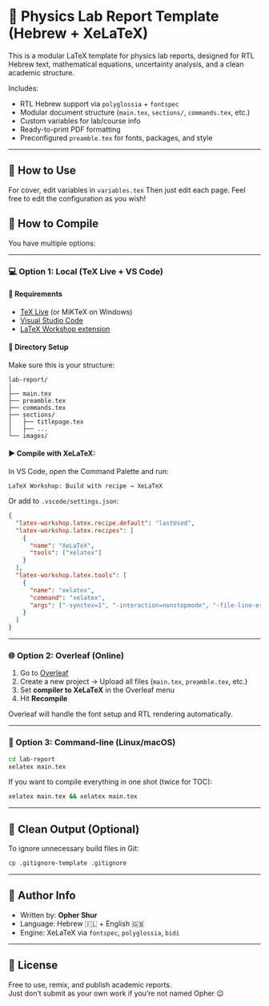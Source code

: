 # 📘 Physics Lab Report Template (Hebrew + XeLaTeX)

This is a modular LaTeX template for physics lab reports, designed for RTL Hebrew text, mathematical equations, uncertainty analysis, and a clean academic structure.

Includes:
- RTL Hebrew support via `polyglossia` + `fontspec`
- Modular document structure (`main.tex`, `sections/`, `commands.tex`, etc.)
- Custom variables for lab/course info
- Ready-to-print PDF formatting
- Preconfigured `preamble.tex` for fonts, packages, and style

---

## 🦌 How to Use
For cover, edit variables in `variables.tex`
Then just edit each page. Feel free to edit the configuration as you wish!

## 🚀 How to Compile

You have multiple options:

---

### 💻 Option 1: **Local (TeX Live + VS Code)**

#### 🔧 Requirements
- [TeX Live](https://www.tug.org/texlive/) (or MiKTeX on Windows)
- [Visual Studio Code](https://code.visualstudio.com/)
- [LaTeX Workshop extension](https://marketplace.visualstudio.com/items?itemName=James-Yu.latex-workshop)

#### 📂 Directory Setup
Make sure this is your structure:

```
lab-report/
│
├── main.tex
├── preamble.tex
├── commands.tex
├── sections/
│   ├── titlepage.tex
│   ├── ...
└── images/
```

#### ▶️ Compile with XeLaTeX:
In VS Code, open the Command Palette and run:
```
LaTeX Workshop: Build with recipe → XeLaTeX
```

Or add to `.vscode/settings.json`:
```json
{
  "latex-workshop.latex.recipe.default": "lastUsed",
  "latex-workshop.latex.recipes": [
    {
      "name": "XeLaTeX",
      "tools": ["xelatex"]
    }
  ],
  "latex-workshop.latex.tools": [
    {
      "name": "xelatex",
      "command": "xelatex",
      "args": ["-synctex=1", "-interaction=nonstopmode", "-file-line-error", "%DOC%"]
    }
  ]
}
```

---

### 🌐 Option 2: **Overleaf (Online)**

1. Go to [Overleaf](https://www.overleaf.com/)
2. Create a new project → Upload all files (`main.tex`, `preamble.tex`, etc.)
3. Set **compiler to XeLaTeX** in the Overleaf menu
4. Hit **Recompile**

Overleaf will handle the font setup and RTL rendering automatically.

---

### 🐧 Option 3: **Command-line (Linux/macOS)**

```bash
cd lab-report
xelatex main.tex
```

If you want to compile everything in one shot (twice for TOC):

```bash
xelatex main.tex && xelatex main.tex
```

---

## 🧼 Clean Output (Optional)

To ignore unnecessary build files in Git:
```bash
cp .gitignore-template .gitignore
```

---

## 🧠 Author Info

- Written by: **Opher Shur**
- Language: Hebrew 🇮🇱 + English 🇬🇧
- Engine: XeLaTeX via `fontspec`, `polyglossia`, `bidi`

---

## 📄 License

Free to use, remix, and publish academic reports.  
Just don’t submit as your own work if you’re not named Opher 😉
